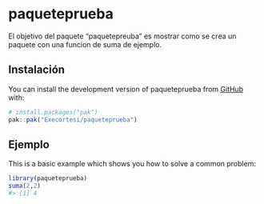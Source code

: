 
<!-- README.md is generated from README.Rmd. Please edit that file -->

# paqueteprueba

<!-- badges: start -->
<!-- badges: end -->

El objetivo del paquete “paquetepreuba” es mostrar como se crea un
paquete con una funcion de suma de ejemplo.

## Instalación

You can install the development version of paqueteprueba from
[GitHub](https://github.com/) with:

``` r
# install.packages("pak")
pak::pak("Execortesi/paqueteprueba")
```

## Ejemplo

This is a basic example which shows you how to solve a common problem:

``` r
library(paqueteprueba)
suma(2,2)
#> [1] 4
```
